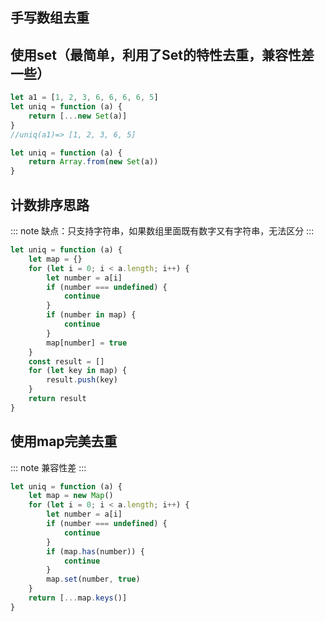 ## 手写数组去重

## 使用set（最简单，利用了Set的特性去重，兼容性差一些）

```js
let a1 = [1, 2, 3, 6, 6, 6, 6, 5]
let uniq = function (a) {
    return [...new Set(a)]
}
//uniq(a1)=> [1, 2, 3, 6, 5]
```

```js
let uniq = function (a) {
    return Array.from(new Set(a))
}
```

## 计数排序思路
::: note
缺点：只支持字符串，如果数组里面既有数字又有字符串，无法区分
:::

```js
let uniq = function (a) {
    let map = {}
    for (let i = 0; i < a.length; i++) {
        let number = a[i]
        if (number === undefined) {
            continue
        }
        if (number in map) {
            continue
        }
        map[number] = true
    }
    const result = []
    for (let key in map) {
        result.push(key)
    }
    return result
}
```

## 使用map完美去重
::: note
兼容性差
:::

```js
let uniq = function (a) {
    let map = new Map()
    for (let i = 0; i < a.length; i++) {
        let number = a[i]
        if (number === undefined) {
            continue
        }
        if (map.has(number)) {
            continue
        }
        map.set(number, true)
    }
    return [...map.keys()]
}
```
